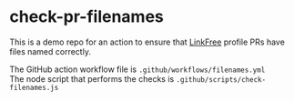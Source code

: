 # check-pr-filenames

This is a demo repo for an action to ensure that [LinkFree](https://github.com/EddieHubCommunity/LinkFree) profile PRs have files named correctly.

The GitHub action workflow file is `.github/workflows/filenames.yml`
<br>
The node script that performs the checks is `.github/scripts/check-filenames.js`

